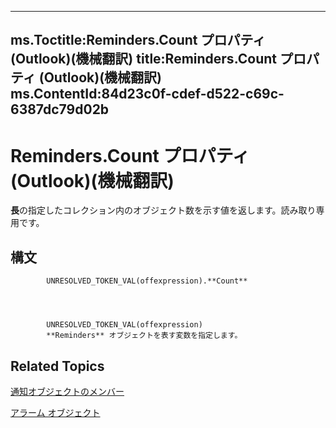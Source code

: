 

---
ms.Toctitle:Reminders.Count プロパティ (Outlook)(機械翻訳)
title:Reminders.Count プロパティ (Outlook)(機械翻訳)
ms.ContentId:84d23c0f-cdef-d522-c69c-6387dc79d02b
---
# Reminders.Count プロパティ (Outlook)(機械翻訳)




**長**の指定したコレクション内のオブジェクト数を示す値を返します。読み取り専用です。

## 構文

            UNRESOLVED_TOKEN_VAL(offexpression).**Count**




            UNRESOLVED_TOKEN_VAL(offexpression)
            **Reminders** オブジェクトを表す変数を指定します。



## Related Topics

[通知オブジェクトのメンバー](f430b84a-2a9f-f7c1-b041-89a3d00deab6.md)

[アラーム オブジェクト](66b94251-7fe4-886b-7c29-7feac4440dee.md)





